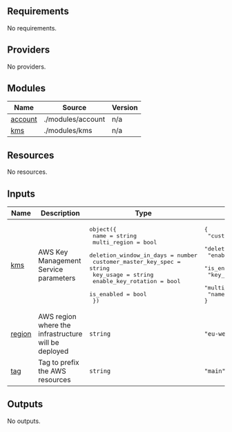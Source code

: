 <!-- BEGIN_TF_DOCS -->
## Requirements

No requirements.

## Providers

No providers.

## Modules

| Name | Source | Version |
|------|--------|---------|
| <a name="module_account"></a> [account](#module\_account) | ./modules/account | n/a |
| <a name="module_kms"></a> [kms](#module\_kms) | ./modules/kms | n/a |

## Resources

No resources.

## Inputs

| Name | Description | Type | Default | Required |
|------|-------------|------|---------|:--------:|
| <a name="input_kms"></a> [kms](#input\_kms) | AWS Key Management Service parameters | <pre>object({<br>    name                     = string<br>    multi_region             = bool<br>    deletion_window_in_days  = number<br>    customer_master_key_spec = string<br>    key_usage                = string<br>    enable_key_rotation      = bool<br>    is_enabled               = bool<br>  })</pre> | <pre>{<br>  "customer_master_key_spec": "SYMMETRIC_DEFAULT",<br>  "deletion_window_in_days": 7,<br>  "enable_key_rotation": true,<br>  "is_enabled": true,<br>  "key_usage": "ENCRYPT_DECRYPT",<br>  "multi_region": false,<br>  "name": "armonik-kms"<br>}</pre> | no |
| <a name="input_region"></a> [region](#input\_region) | AWS region where the infrastructure will be deployed | `string` | `"eu-west-3"` | no |
| <a name="input_tag"></a> [tag](#input\_tag) | Tag to prefix the AWS resources | `string` | `"main"` | no |

## Outputs

No outputs.
<!-- END_TF_DOCS -->